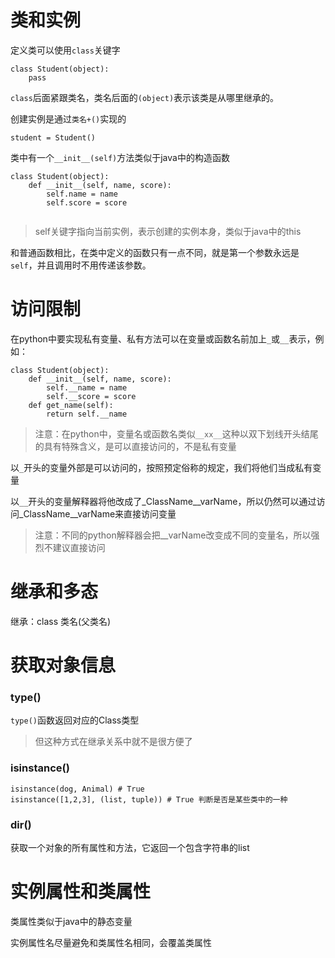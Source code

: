 # 类和实例

定义类可以使用`class`关键字

```
class Student(object):
    pass
```

`class`后面紧跟类名，类名后面的`(object)`表示该类是从哪里继承的。

创建实例是通过`类名+()`实现的

```
student = Student()
```

类中有一个`__init__(self)`方法类似于java中的构造函数

```
class Student(object):
    def __init__(self, name, score):
        self.name = name
        self.score = score
        
```

> self关键字指向当前实例，表示创建的实例本身，类似于java中的this

和普通函数相比，在类中定义的函数只有一点不同，就是第一个参数永远是`self`，并且调用时不用传递该参数。

# 访问限制

在python中要实现私有变量、私有方法可以在变量或函数名前加上`_`或`__`表示，例如：

```
class Student(object):
    def __init__(self, name, score):
        self.__name = name
        self.__score = score
    def get_name(self):
        return self.__name
```

> 注意：在python中，变量名或函数名类似`__xx__`这种以双下划线开头结尾的具有特殊含义，是可以直接访问的，不是私有变量

以`_`开头的变量外部是可以访问的，按照预定俗称的规定，我们将他们当成私有变量

以`__`开头的变量解释器将他改成了\_ClassName\_\_varName，所以仍然可以通过访问\_ClassName\_\_varName来直接访问变量

> 注意：不同的python解释器会把\_\_varName改变成不同的变量名，所以强烈不建议直接访问

# 继承和多态

继承：class 类名\(父类名\)

# 获取对象信息

### type\(\)

`type()`函数返回对应的Class类型

> 但这种方式在继承关系中就不是很方便了

### isinstance\(\)

```
isinstance(dog, Animal) # True
isinstance([1,2,3], (list, tuple)) # True 判断是否是某些类中的一种
```

### dir\(\)

获取一个对象的所有属性和方法，它返回一个包含字符串的list

# 实例属性和类属性

类属性类似于java中的静态变量

实例属性名尽量避免和类属性名相同，会覆盖类属性



